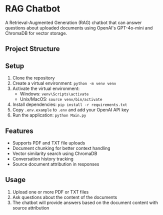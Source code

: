 # RAG Chatbot

A Retrieval-Augmented Generation (RAG) chatbot that can answer questions about uploaded documents using OpenAI's GPT-4o-mini and ChromaDB for vector storage.

## Project Structure

## Setup

1. Clone the repository
2. Create a virtual environment: `python -m venv venv`
3. Activate the virtual environment:
   - Windows: `venv\Scripts\activate`
   - Unix/MacOS: `source venv/bin/activate`
4. Install dependencies: `pip install -r requirements.txt`
5. Copy `.env.example` to `.env` and add your OpenAI API key
6. Run the application: `python Main.py`

## Features

- Supports PDF and TXT file uploads
- Document chunking for better context handling
- Vector similarity search using ChromaDB
- Conversation history tracking
- Source document attribution in responses

## Usage

1. Upload one or more PDF or TXT files
2. Ask questions about the content of the documents
3. The chatbot will provide answers based on the document content with source attribution